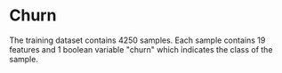 # Churn
The training dataset contains 4250 samples. Each sample contains 19 features and 1 boolean variable "churn" which indicates the class of the sample.
